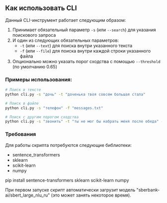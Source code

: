 ## Как использовать CLI

Данный CLI-инструмент работает следующим образом:

1. Принимает обязательный параметр `-s` (или `--search`) для указания поискового запроса
2. И один из следующих обязательных параметров:
    - `-t` (или `--text`) для поиска внутри указанного текста
    - `-f` (или `--file`) для поиска внутри каждой строки указанного файла
3. Опционально можно указать порог сходства с помощью `--threshold` (по умолчанию 0.65)

### Примеры использования:

```bash
# Поиск в тексте
python cli.py -s "дочь" -t "доченька твоя совсем большая стала"

# Поиск в файле
python cli.py -s "телефон" -f "messages.txt"

# Поиск с другим порогом сходства
python cli.py -s "звонить" -t "ты не мог бы набрать меня после обеда" --threshold 0.7
```

### Требования

Для работы скрипта потребуются следующие библиотеки:
- sentence_transformers
- sklearn
- scikit-learn
- numpy

pip install sentence-transformers sklearn scikit-learn numpy

При первом запуске скрипт автоматически загрузит модель "sberbank-ai/sbert_large_nlu_ru" (это может занять некоторое время).
